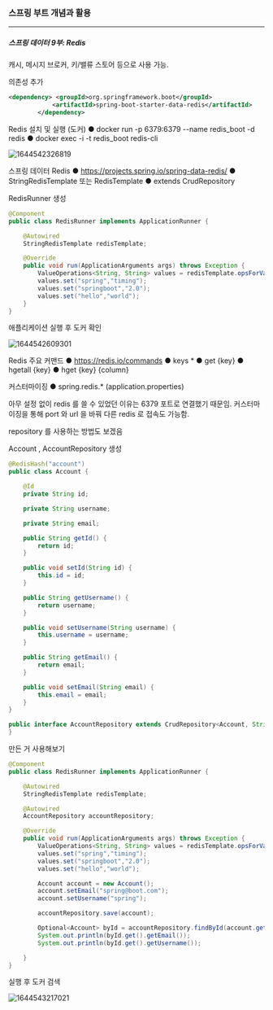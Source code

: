 <h3>스프링 부트 개념과 활용</h3>
<hr/>
<h5>스프링 데이터 9부: Redis</h5>

캐시, 메시지 브로커, 키/밸류 스토어 등으로 사용 가능.

의존성 추가

```xml
<dependency> <groupId>org.springframework.boot</groupId>
            <artifactId>spring-boot-starter-data-redis</artifactId>
        </dependency>
```

Redis 설치 및 실행 (도커)
● docker run -p 6379:6379 --name redis_boot -d redis
● docker exec -i -t redis_boot redis-cli

![1644542326819](https://user-images.githubusercontent.com/43261300/153523667-393d3410-7db0-49ec-944f-84c62559b25f.png)

스프링 데이터 Redis
● https://projects.spring.io/spring-data-redis/
● StringRedisTemplate 또는 RedisTemplate
● extends CrudRepository

RedisRunner 생성

```java
@Component
public class RedisRunner implements ApplicationRunner {

    @Autowired
    StringRedisTemplate redisTemplate;

    @Override
    public void run(ApplicationArguments args) throws Exception {
        ValueOperations<String, String> values = redisTemplate.opsForValue(); //value 관련된 operation을 제공.
        values.set("spring","timing");
        values.set("springboot","2.0");
        values.set("hello","world");
    }
}
```

애플리케이션 실행 후 도커 확인

![1644542609301](https://user-images.githubusercontent.com/43261300/153524004-17038bba-1865-4c02-85a6-2584890e9f18.png)

Redis 주요 커맨드
● https://redis.io/commands
● keys *
● get {key}
● hgetall {key}
● hget {key} {column}

커스터마이징
● spring.redis.* (application.properties)

아무 설정 없이 redis 를 쓸 수 있었던 이유는 6379 포트로 연결했기 때문임. 커스터마이징을 통해 port 와 url 을 바꿔 다른 redis 로 접속도 가능함. 

repository 를 사용하는 방법도 보겠음

Account , AccountRepository 생성

```java
@RedisHash("account")
public class Account {

    @Id
    private String id;

    private String username;

    private String email;

    public String getId() {
        return id;
    }

    public void setId(String id) {
        this.id = id;
    }

    public String getUsername() {
        return username;
    }

    public void setUsername(String username) {
        this.username = username;
    }

    public String getEmail() {
        return email;
    }

    public void setEmail(String email) {
        this.email = email;
    }
}
```

```java
public interface AccountRepository extends CrudRepository<Account, String> {
}
```

만든 거 사용해보기

```java
@Component
public class RedisRunner implements ApplicationRunner {

    @Autowired
    StringRedisTemplate redisTemplate;

    @Autowired
    AccountRepository accountRepository;

    @Override
    public void run(ApplicationArguments args) throws Exception {
        ValueOperations<String, String> values = redisTemplate.opsForValue(); //value 관련된 operation을 제공.
        values.set("spring","timing");
        values.set("springboot","2.0");
        values.set("hello","world");

        Account account = new Account();
        account.setEmail("spring@boot.com");
        account.setUsername("spring");

        accountRepository.save(account);

        Optional<Account> byId = accountRepository.findById(account.getId());
        System.out.println(byId.get().getEmail());
        System.out.println(byId.get().getUsername());

    }
}
```

실행 후 도커 검색

![1644543217021](https://user-images.githubusercontent.com/43261300/153524757-7ead8dcd-b150-48ce-ae94-80fce952e6ba.png)

